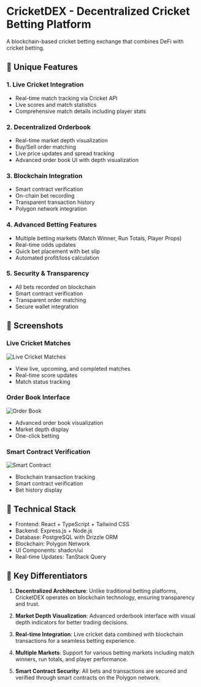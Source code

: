 
# CricketDEX - Decentralized Cricket Betting Platform

A blockchain-based cricket betting exchange that combines DeFi with cricket betting.

## 🌟 Unique Features

### 1. Live Cricket Integration
- Real-time match tracking via Cricket API
- Live scores and match statistics
- Comprehensive match details including player stats

### 2. Decentralized Orderbook
- Real-time market depth visualization
- Buy/Sell order matching
- Live price updates and spread tracking
- Advanced order book UI with depth visualization

### 3. Blockchain Integration
- Smart contract verification
- On-chain bet recording
- Transparent transaction history
- Polygon network integration

### 4. Advanced Betting Features
- Multiple betting markets (Match Winner, Run Totals, Player Props)
- Real-time odds updates
- Quick bet placement with bet slip
- Automated profit/loss calculation

### 5. Security & Transparency
- All bets recorded on blockchain
- Smart contract verification
- Transparent order matching
- Secure wallet integration

## 📸 Screenshots

### Live Cricket Matches
![Live Cricket Matches](attached_assets/Screenshot%202025-05-05%20at%203.24.21%20PM.png)
- View live, upcoming, and completed matches
- Real-time score updates
- Match status tracking

### Order Book Interface
![Order Book](attached_assets/Screenshot%202025-05-05%20at%203.28.24%20PM.png)
- Advanced order book visualization
- Market depth display
- One-click betting

### Smart Contract Verification
![Smart Contract](attached_assets/Screenshot%202025-05-05%20at%203.35.58%20PM.png)
- Blockchain transaction tracking
- Smart contract verification
- Bet history display

## 🔧 Technical Stack

- Frontend: React + TypeScript + Tailwind CSS
- Backend: Express.js + Node.js
- Database: PostgreSQL with Drizzle ORM
- Blockchain: Polygon Network
- UI Components: shadcn/ui
- Real-time Updates: TanStack Query

## 🎯 Key Differentiators

1. **Decentralized Architecture**: Unlike traditional betting platforms, CricketDEX operates on blockchain technology, ensuring transparency and trust.

2. **Market Depth Visualization**: Advanced orderbook interface with visual depth indicators for better trading decisions.

3. **Real-time Integration**: Live cricket data combined with blockchain transactions for a seamless betting experience.

4. **Multiple Markets**: Support for various betting markets including match winners, run totals, and player performance.

5. **Smart Contract Security**: All bets and transactions are secured and verified through smart contracts on the Polygon network.
